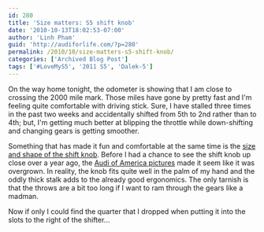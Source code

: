 ```yaml
---
id: 280
title: 'Size matters: S5 shift knob'
date: '2010-10-13T18:02:53-07:00'
author: 'Linh Pham'
guid: 'http://audiforlife.com/?p=280'
permalink: /2010/10/size-matters-s5-shift-knob/
categories: ['Archived Blog Post']
tags: ['#LoveMyS5', '2011 S5', 'Dalek-5']
---
```


On the way home tonight, the odometer is showing that I am close to crossing the 2000 mile mark. Those miles have gone by pretty fast and I'm feeling quite comfortable with driving stick. Sure, I have stalled three times in the past two weeks and accidentally shifted from 5th to 2nd rather than to 4th; but, I'm getting much better at blipping the throttle while down-shifting and changing gears is getting smoother.

Something that has made it fun and comfortable at the same time is the [size and shape of the shift knob](http://picasaweb.google.com/questionlp/2011AudiS5#5508010557002478578). Before I had a chance to see the shift knob up close over a year ago, the [Audi of America pictures](http://www.audiusa.com/us/brand/en/models/s5_coupe/photos_videos.html) made it seem like it was overgrown. In reality, the knob fits quite well in the palm of my hand and the oddly thick stalk adds to the already good ergonomics. The only tarnish is that the throws are a bit too long if I want to ram through the gears like a madman.

Now if only I could find the quarter that I dropped when putting it into the slots to the right of the shifter...
